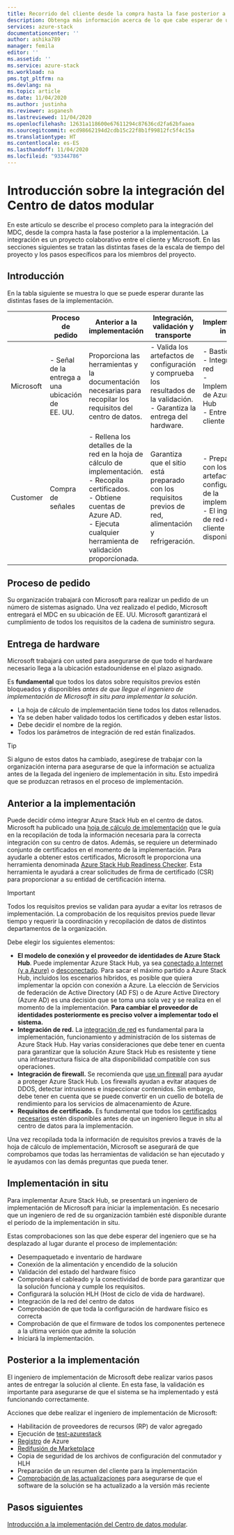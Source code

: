 ```yaml
---
title: Recorrido del cliente desde la compra hasta la fase posterior a la implementación de Azure Stack Hub | Microsoft Docs
description: Obtenga más información acerca de lo que cabe esperar de una implementación correcta in situ de un Centro de datos modular (MDC), desde el planeamiento hasta la etapa posterior a la implementación.
services: azure-stack
documentationcenter: ''
author: ashika789
manager: femila
editor: ''
ms.assetid: ''
ms.service: azure-stack
ms.workload: na
pms.tgt_pltfrm: na
ms.devlang: na
ms.topic: article
ms.date: 11/04/2020
ms.author: justinha
ms.reviewer: asganesh
ms.lastreviewed: 11/04/2020
ms.openlocfilehash: 12631a118600e67611294c87636cd2fa62bfaaea
ms.sourcegitcommit: ecd98662194d2cdb15c22f8b1f99812fc5f4c15a
ms.translationtype: HT
ms.contentlocale: es-ES
ms.lasthandoff: 11/04/2020
ms.locfileid: "93344786"
---
```

# <a name="modular-data-center-integration-overview"></a>Introducción sobre la integración del Centro de datos modular

En este artículo se describe el proceso completo para la integración del MDC, desde la compra hasta la fase posterior a la implementación. La integración es un proyecto colaborativo entre el cliente y Microsoft. En las secciones siguientes se tratan las distintas fases de la escala de tiempo del proyecto y los pasos específicos para los miembros del proyecto.

## <a name="introduction"></a>Introducción

En la tabla siguiente se muestra lo que se puede esperar durante las distintas fases de la implementación.

|   |Proceso de pedido  |Anterior a la implementación |Integración, validación y transporte |Implementación in situ  |Después de la implementación |
|---|---------------|---------------|-----------------------------------|--------------------|----------------|
|Microsoft  |- Señal de la entrega a una ubicación de EE. UU.    |Proporciona las herramientas y la documentación necesarias para recopilar los requisitos del centro de datos.  |- Valida los artefactos de configuración y comprueba los resultados de la validación.<br>- Garantiza la entrega del hardware.  |- Bastidor y pila<br>- Integración de red<br>- Implementación de Azure Stack Hub<br>- Entrega al cliente    |Registro y redifusión de Marketplace|
|Customer   |Compra de señales   |- Rellena los detalles de la red en la hoja de cálculo de implementación.<br>- Recopila certificados.<br>- Obtiene cuentas de Azure AD.<br>- Ejecuta cualquier herramienta de validación proporcionada.    |Garantiza que el sitio está preparado con los requisitos previos de red, alimentación y refrigeración.    |- Prepararse con los artefactos de configuración de la implementación.<br>- El ingeniero de red del cliente está disponible.   |     |


## <a name="order-process"></a>Proceso de pedido

Su organización trabajará con Microsoft para realizar un pedido de un número de sistemas asignado. Una vez realizado el pedido, Microsoft entregará el MDC en su ubicación de EE. UU. Microsoft garantizará el cumplimiento de todos los requisitos de la cadena de suministro segura. 

## <a name="hardware-delivery"></a>Entrega de hardware

Microsoft trabajará con usted para asegurarse de que todo el hardware necesario llega a la ubicación estadounidense en el plazo asignado.  

Es **fundamental** que todos los datos sobre requisitos previos estén bloqueados y disponibles *antes de que llegue el ingeniero de implementación de Microsoft in situ para implementar la solución*.

- La hoja de cálculo de implementación tiene todos los datos rellenados. 
- Ya se deben haber validado todos los certificados y deben estar listos.
- Debe decidir el nombre de la región.
- Todos los parámetros de integración de red están finalizados.

>[!Tip]
>Si alguno de estos datos ha cambiado, asegúrese de trabajar con la organización interna para asegurarse de que la información se actualiza antes de la llegada del ingeniero de implementación in situ. Esto impedirá que se produzcan retrasos en el proceso de implementación.

## <a name="pre-deployment"></a>Anterior a la implementación

Puede decidir cómo integrar Azure Stack Hub en el centro de datos. Microsoft ha publicado una [hoja de cálculo de implementación](../operator/azure-stack-deployment-worksheet.md) que le guía en la recopilación de toda la información necesaria para la correcta integración con su centro de datos. Además, se requiere un determinado conjunto de certificados en el momento de la implementación. Para ayudarle a obtener estos certificados, Microsoft le proporciona una herramienta denominada [Azure Stack Hub Readiness Checker](../operator/azure-stack-validation-report.md). Esta herramienta le ayudará a crear solicitudes de firma de certificado (CSR) para proporcionar a su entidad de certificación interna. 

>[!Important]
>Todos los requisitos previos se validan para ayudar a evitar los retrasos de implementación. La comprobación de los requisitos previos puede llevar tiempo y requerir la coordinación y recopilación de datos de distintos departamentos de la organización.

Debe elegir los siguientes elementos:

- **El modelo de conexión y el proveedor de identidades de Azure Stack Hub**. Puede implementar Azure Stack Hub, ya sea [conectado a Internet (y a Azure)](../operator/azure-stack-connected-deployment.md) o [desconectado](../operator/azure-stack-disconnected-deployment.md). Para sacar el máximo partido a Azure Stack Hub, incluidos los escenarios híbridos, es posible que quiera implementar la opción con conexión a Azure. La elección de Servicios de federación de Active Directory (AD FS) o de Azure Active Directory (Azure AD) es una decisión que se toma una sola vez y se realiza en el momento de la implementación. **Para cambiar el proveedor de identidades posteriormente es preciso volver a implementar todo el sistema.**
- **Integración de red.** La [integración de red](../operator/azure-stack-network.md) es fundamental para la implementación, funcionamiento y administración de los sistemas de Azure Stack Hub. Hay varias consideraciones que debe tener en cuenta para garantizar que la solución Azure Stack Hub es resistente y tiene una infraestructura física de alta disponibilidad compatible con sus operaciones.
- **Integración de firewall.** Se recomienda que [use un firewall](../operator/azure-stack-firewall.md) para ayudar a proteger Azure Stack Hub. Los firewalls ayudan a evitar ataques de DDOS, detectar intrusiones e inspeccionar contenidos. Sin embargo, debe tener en cuenta que se puede convertir en un cuello de botella de rendimiento para los servicios de almacenamiento de Azure.
- **Requisitos de certificado.** Es fundamental que todos los [certificados necesarios](../operator/azure-stack-pki-certs.md) estén disponibles antes de que un ingeniero llegue in situ al centro de datos para la implementación.

Una vez recopilada toda la información de requisitos previos a través de la hoja de cálculo de implementación, Microsoft se asegurará de que comprobamos que todas las herramientas de validación se han ejecutado y le ayudamos con las demás preguntas que pueda tener. 

## <a name="onsite-deployment"></a>Implementación in situ

Para implementar Azure Stack Hub, se presentará un ingeniero de implementación de Microsoft para iniciar la implementación. Es necesario que un ingeniero de red de su organización también esté disponible durante el período de la implementación in situ.

Estas comprobaciones son las que debe esperar del ingeniero que se ha desplazado al lugar durante el proceso de implementación:

- Desempaquetado e inventario de hardware
- Conexión de la alimentación y encendido de la solución
- Validación del estado del hardware físico
- Comprobará el cableado y la conectividad de borde para garantizar que la solución funciona y cumple los requisitos.
- Configurará la solución HLH (Host de ciclo de vida de hardware).
- Integración de la red del centro de datos
- Comprobación de que toda la configuración de hardware físico es correcta
- Comprobación de que el firmware de todos los componentes pertenece a la ultima versión que admite la solución
- Iniciará la implementación.

## <a name="post-deployment"></a>Posterior a la implementación

El ingeniero de implementación de Microsoft debe realizar varios pasos antes de entregar la solución al cliente. En esta fase, la validación es importante para asegurarse de que el sistema se ha implementado y está funcionando correctamente.

Acciones que debe realizar el ingeniero de implementación de Microsoft:

- Habilitación de proveedores de recursos (RP) de valor agregado
- Ejecución de [test-azurestack](../operator/azure-stack-diagnostic-test.md)
- [Registro](../operator/azure-stack-registration-role.md) de Azure
- [Redifusión de Marketplace](../operator/azure-stack-marketplace.md)
- Copia de seguridad de los archivos de configuración del conmutador y HLH
- Preparación de un resumen del cliente para la implementación
- [Comprobación de las actualizaciones](../operator/azure-stack-updates.md) para asegurarse de que el software de la solución se ha actualizado a la versión más reciente

## <a name="next-steps"></a>Pasos siguientes

[Introducción a la implementación del Centro de datos modular](deployment-overview.md).

